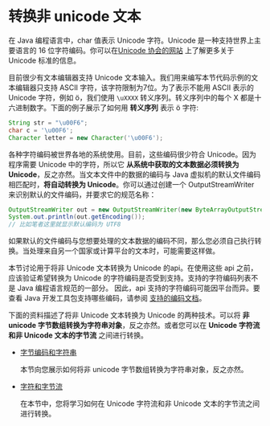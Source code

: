 # 转换非 unicode 文本

在 Java 编程语言中，char 值表示 Unicode 字符。Unicode 是一种支持世界上主要语言的 16 位字符编码。你可以在[Unicode 协会的网站](http://www.unicode.org/) 上了解更多关于 Unicode 标准的信息。

目前很少有文本编辑器支持 Unicode 文本输入。我们用来编写本节代码示例的文本编辑器只支持 ASCII 字符，该字符限制为7位。为了表示不能用 ASCII 表示的 Unicode 字符，例如 ö，我们使用 `\uXXXX` 转义序列。转义序列中的每个 X 都是十六进制数字。下面的例子展示了如何用 **转义序列** 表示 ö 字符:

```java
String str = "\u00F6";
char c = '\u00F6';
Character letter = new Character('\u00F6');
```

各种字符编码被世界各地的系统使用。目前，这些编码很少符合 Unicode。因为程序需要 Unicode 中的字符，所以它 **从系统中获取的文本数据必须转换为 Unicode**，反之亦然。当文本文件中的数据的编码与 Java 虚拟机的默认文件编码相匹配时，**将自动转换为 Unicode**。你可以通过创建一个 OutputStreamWriter 来识别默认的文件编码，并要求它的规范名称：

```java
OutputStreamWriter out = new OutputStreamWriter(new ByteArrayOutputStream());
System.out.println(out.getEncoding());
// 比如笔者这里就显示默认编码为 UTF8
```

如果默认的文件编码与您想要处理的文本数据的编码不同，那么您必须自己执行转换。当处理来自另一个国家或计算平台的文本时，可能需要这样做。

本节讨论用于将非 Unicode 文本转换为 Unicode 的api。在使用这些 api 之前，应该验证希望转换为 Unicode 的字符编码是否受到支持。支持的字符编码列表不是 Java 编程语言规范的一部分。
因此，api 支持的字符编码可能因平台而异。要查看 Java 开发工具包支持哪些编码，请参阅 [支持的编码文档](https://docs.oracle.com/javase/8/docs/technotes/guides/intl/encoding.doc.html)。

下面的资料描述了将非 Unicode 文本转换为 Unicode 的两种技术。可以将 **非 unicode 字节数组转换为字符串对象**，反之亦然。或者您可以在 **Unicode 字符流和非 Unicode 文本的字节流** 之间进行转换。

- [字节编码和字符串](./string.md)

  本节向您展示如何将非 unicode 字节数组转换为字符串对象，反之亦然。

- [字符和字节流](./stream.md)

  在本节中，您将学习如何在 Unicode 字符流和非 Unicode 文本的字节流之间进行转换。